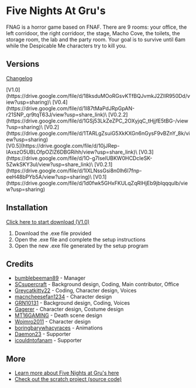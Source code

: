 # Five Nights At Gru's

FNAG is a horror game based on FNAF. There are 9 rooms: your office, the left corridoor, the right corridoor, the stage, Macho Cove, the toilets, the storage room, the lab and the party room.
Your goal is to survive until 6am while the Despicable Me characters try to kill you.

## Versions

[Changelog](../fnag/changelog)

<div style={{display: 'table-cell', paddingRight: 30}}>
[V1.0](https://drive.google.com/file/d/18ksduMOoRGsvKTfBQJvmkJ2ZlIR950Dd/view?usp=sharing)\
[V0.4](https://drive.google.com/file/d/1I87tMaPdJRpGpAN-r21SNP_qr9tqT63J/view?usp=share_link)\
[V0.2.2](https://drive.google.com/file/d/1GSj53LkZeZPC_2OXyjqC_tHjjfE5tBG-/view?usp=sharing)\
[V0.2](https://drive.google.com/file/d/1TARLgZsuiG5XkKXGn6nGysF9vBZnY_8k/view?usp=sharing)
</div>
<div style={{display: 'table-cell'}}>
[V0.5](https://drive.google.com/file/d/10jJRep-IAxszO5UBLOfpOZlZ6DBGRihh/view?usp=share_link)\
[V0.3](https://drive.google.com/file/d/1O-g7IselUBKW0HCDcIeSK-5ZwkSKY3ul/view?usp=share_link)\
[V0.2.1](https://drive.google.com/file/d/1lXLNssGsi8n0lh6l7fnp-eeH48bPYb5A/view?usp=sharing)\
[V0.1](https://drive.google.com/file/d/1d0fwk5GHxFKULqZqRIHjEb9jblqqquIb/view?usp=sharing)
</div>

## Installation

[Click here to start download (V1.0)](https://drive.google.com/file/d/18ksduMOoRGsvKTfBQJvmkJ2ZlIR950Dd/view?usp=sharing)

1. Download the .exe file provided
2. Open the .exe file and complete the setup instructions
3. Open the new .exe file generated by the setup program

## Credits

-   [bumblebeeman89](https://scratch.mit.edu/users/bumblebeeman89/) - Manager
-   [SCsupercraft](https://scratch.mit.edu/users/SCsupercraft/) - Background design, Coding, Main contributor, Office
-   [Greycatkitty22](https://scratch.mit.edu/users/Greycatkitty22/) - Coding, Character design, Voices
-   [macncheesefan1234](https://scratch.mit.edu/users/Macncheesefan1234/) - Character design
-   [GRN10131](https://scratch.mit.edu/users/GRN10131/) - Background design, Coding, Voices
-   [Gagerer](https://scratch.mit.edu/users/Gagerer/) - Character design, Costume design
-   [MT16GAMING](https://scratch.mit.edu/users/MT16GAMING/) - Death scene design
-   [Wojmro2011](https://scratch.mit.edu/users/Wojmro2011/) - Character design
-   [boringbarywhacyraces](https://scratch.mit.edu/users/boringbarywhacyraces/) - Animations
-   [Daemon23](https://scratch.mit.edu/users/Daemon23/) - Supporter
-   [icouldntofanam](https://scratch.mit.edu/users/icouldntofanam/) - Supporter

## More

-   [Learn more about Five Nights at Gru's here](../fnag)
-   [Check out the scratch project (source code)](https://scratch.mit.edu/projects/855681891)
